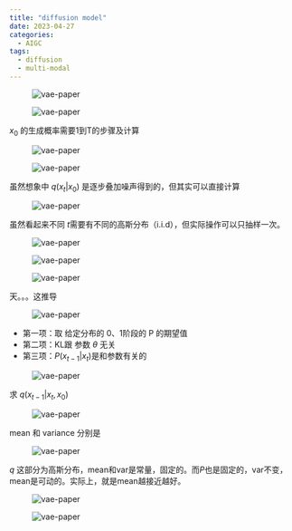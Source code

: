 ```yaml
---
title: "diffusion model"
date: 2023-04-27
categories:
  - AIGC
tags:
  - diffusion
  - multi-modal
---
```


<figure>
  <img src="{{ '/assets/images/ddpm-img10.png' | relative_url }}" alt="vae-paper"  class="center" style="max-height:600px; max-width:800px">
</figure>


<figure>
  <img src="{{ '/assets/images/ddpm-img11.png' | relative_url }}" alt="vae-paper"  class="center" style="max-height:600px; max-width:800px">
</figure>


 $x_0$ 的生成概率需要1到T的步骤及计算

<figure>
  <img src="{{ '/assets/images/ddpm-img12.png' | relative_url }}" alt="vae-paper"  class="center" style="max-height:600px; max-width:800px">
</figure>


<figure>
  <img src="{{ '/assets/images/ddpm-img13.png' | relative_url }}" alt="vae-paper"  class="center" style="max-height:600px; max-width:800px">
</figure>

虽然想象中 $q(x_t | x_0)$ 是逐步叠加噪声得到的，但其实可以直接计算

<figure>
  <img src="{{ '/assets/images/ddpm-img14.png' | relative_url }}" alt="vae-paper"  class="center" style="max-height:600px; max-width:800px">
</figure>

虽然看起来不同 $t$需要有不同的高斯分布（i.i.d），但实际操作可以只抽样一次。

<figure>
  <img src="{{ '/assets/images/ddpm-img15.png' | relative_url }}" alt="vae-paper"  class="center" style="max-height:600px; max-width:800px">
</figure>

<figure>
  <img src="{{ '/assets/images/ddpm-img16.png' | relative_url }}" alt="vae-paper"  class="center" style="max-height:600px; max-width:800px">
</figure>


<figure>
  <img src="{{ '/assets/images/ddpm-img17.png' | relative_url }}" alt="vae-paper"  class="center" style="max-height:600px; max-width:800px">
</figure>

天。。。这推导

<figure>
  <img src="{{ '/assets/images/ddpm-img18.png' | relative_url }}" alt="vae-paper"  class="center" style="max-height:600px; max-width:800px">
</figure>

- 第一项：取 给定分布的 0、1阶段的 P 的期望值
- 第二项：KL跟 参数 $\theta$ 无关
- 第三项：$P(x_{t-1} | x_t)$是和参数有关的

<figure>
  <img src="{{ '/assets/images/ddpm-img19.png' | relative_url }}" alt="vae-paper"  class="center" style="max-height:600px; max-width:800px">
</figure>

求 $q(x_{t-1} | x_{t}, x_{0})$

<figure>
  <img src="{{ '/assets/images/ddpm-img20.png' | relative_url }}" alt="vae-paper"  class="center" style="max-height:600px; max-width:800px">
</figure>

mean 和 variance 分别是 

<figure>
  <img src="{{ '/assets/images/ddpm-img21.png' | relative_url }}" alt="vae-paper"  class="center" style="max-height:600px; max-width:800px">
</figure>

$q$ 这部分为高斯分布，mean和var是常量，固定的。而$P$也是固定的，var不变，mean是可动的。实际上，就是mean越接近越好。

<figure>
  <img src="{{ '/assets/images/ddpm-img22.png' | relative_url }}" alt="vae-paper"  class="center" style="max-height:600px; max-width:800px">
</figure>


<figure>
  <img src="{{ '/assets/images/ddpm-img23.png' | relative_url }}" alt="vae-paper"  class="center" style="max-height:600px; max-width:800px">
</figure>

